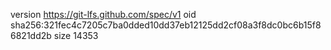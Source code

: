 version https://git-lfs.github.com/spec/v1
oid sha256:321fec4c7205c7ba0dded10dd37eb12125dd2cf08a3f8dc0bc6b15f86821dd2b
size 14353
